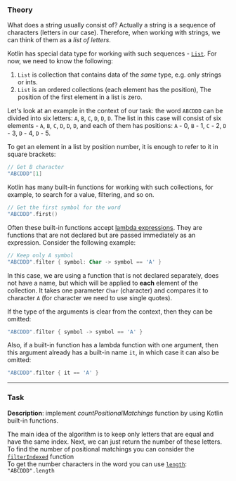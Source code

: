 ### Theory

What does a string usually consist of?
Actually a string is a sequence of characters (letters in our case).
Therefore, when working with strings, we can think of them as a _list of letters_.

Kotlin has special data type for working with such sequences - [`List`](https://kotlinlang.org/api/latest/jvm/stdlib/kotlin.collections/-list/).
For now, we need to know the following:
1) `List` is collection that contains data of the _same_ type, e.g. only strings or ints.
3) `List` is an ordered collections (each element has the position),
   The position of the first element in a list is zero.

Let's look at an example in the context of our task:
the word `ABCDDD` can be divided into six letters: `A`, `B`, `C`, `D`, `D`, `D`.
The list in this case will consist of six elements - `A`, `B`, `C`, `D`, `D`, `D`,
and each of them has positions: `A` - 0, `B` - 1, `C` - 2, `D` - 3, `D` - 4, `D` - 5.

To get an element in a list by position number,
it is enough to refer to it in square brackets:
```kotlin
// Get B character
"ABCDDD"[1]
```

Kotlin has many built-in functions for working with such collections,
for example, to search for a value, filtering, and so on.
```kotlin
// Get the first symbol for the word
"ABCDDD".first()
```

Often these built-in functions accept [lambda expressions](https://kotlinlang.org/docs/lambdas.html#lambda-expressions-and-anonymous-functions).
They are functions that are not declared but are passed immediately as an expression.
Consider the following example:
```kotlin
// Keep only A symbol
"ABCDDD".filter { symbol: Char -> symbol == 'A' }
```
In this case, we are using a function that is not declared separately,
does not have a name, but which will be applied to **each** element of the collection.
It takes one parameter `Char` (character) and compares it to character `A` (for character we need to use single quotes).

If the type of the arguments is clear from the context, then they can be omitted:
```kotlin
"ABCDDD".filter { symbol -> symbol == 'A' }
```

Also, if a built-in function has a lambda function with one argument,
then this argument already has a built-in name `it`, in which case it can also be omitted:
```kotlin
"ABCDDD".filter { it == 'A' }
```


___

### Task

**Description**: implement _countPositionalMatchings_ function by using Kotlin built-in functions.

<div class="Hint">
The main idea of the algorithm is to keep only letters that are equal and have the same index. 
Next, we can just return the number of these letters.
</div>

<div class="Hint">
To find the number of positional matchings you can consider the <a href="https://kotlinlang.org/api/latest/jvm/stdlib/kotlin.text/filter-indexed.html"><code>filterIndexed</code></a> function
</div>

<div class="Hint">
To get the number characters in the word you can use <a href="https://kotlinlang.org/api/latest/jvm/stdlib/kotlin/-string/length.html#length"><code>length</code></a>:
<code>"ABCDDD".length</code>  
</div>

